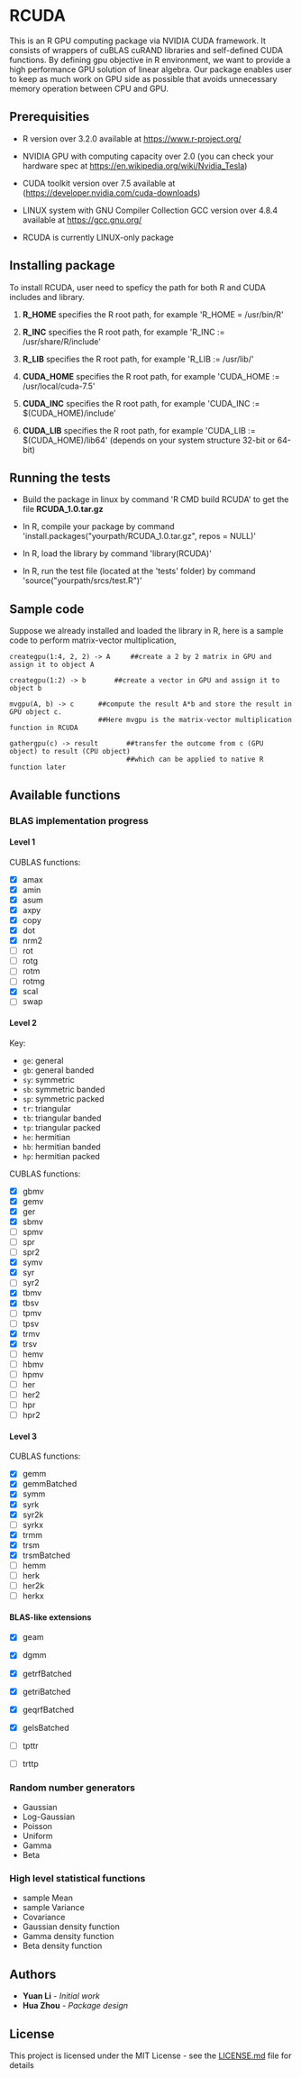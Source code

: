 # RCUDA

This is an R GPU computing package via NVIDIA CUDA framework. It consists of wrappers of cuBLAS cuRAND libraries and self-defined CUDA functions. By defining gpu objective in R environment, we want to provide a high performance GPU solution of linear algebra. Our package enables user to keep as much work on GPU side as possible that avoids unnecessary memory operation between CPU and GPU.
 
## Prerequisities

* R version over 3.2.0 available at https://www.r-project.org/

* NVIDIA GPU with computing capacity over 2.0 (you can check your hardware spec at https://en.wikipedia.org/wiki/Nvidia_Tesla)

* CUDA toolkit version over 7.5 available at (https://developer.nvidia.com/cuda-downloads)

* LINUX system with GNU Compiler Collection GCC version over 4.8.4 available at https://gcc.gnu.org/

* RCUDA is currently LINUX-only package


## Installing package
To install RCUDA, user need to speficy the path for both R and CUDA includes and library.

1. **R_HOME** specifies the R root path, for example 'R_HOME = /usr/bin/R' 

2. **R_INC** specifies the R root path, for example 'R_INC := /usr/share/R/include'

3. **R_LIB** specifies the R root path, for example 'R_LIB := /usr/lib/' 

4. **CUDA_HOME** specifies the R root path, for example 'CUDA_HOME := /usr/local/cuda-7.5'

5. **CUDA_INC** specifies the R root path, for example 'CUDA_INC := $(CUDA_HOME)/include'

6. **CUDA_LIB** specifies the R root path, for example 'CUDA_LIB := $(CUDA_HOME)/lib64' (depends on your system structure 32-bit or 64-bit)

 

## Running the tests
* Build the package in linux by command 'R CMD build RCUDA' to get the file **RCUDA_1.0.tar.gz**

* In R, compile your package by command 'install.packages("yourpath/RCUDA_1.0.tar.gz", repos = NULL)'

* In R, load the library by command 'library(RCUDA)'

* In R, run the test file (located at the 'tests' folder) by command 'source("yourpath/srcs/test.R")'


## Sample code
Suppose we already installed and loaded the library in R, here is a sample code to perform matrix-vector multiplication,
```{r} 
creategpu(1:4, 2, 2) -> A     ##create a 2 by 2 matrix in GPU and assign it to object A

creategpu(1:2) -> b       ##create a vector in GPU and assign it to object b

mvgpu(A, b) -> c      ##compute the result A*b and store the result in GPU object c. 
                      ##Here mvgpu is the matrix-vector multiplication function in RCUDA
                        
gathergpu(c) -> result       ##transfer the outcome from c (GPU object) to result (CPU object) 
                             ##which can be applied to native R function later
```


## Available functions
### BLAS implementation progress

#### Level 1
CUBLAS functions:

* [x] amax
* [x] amin
* [x] asum
* [x] axpy
* [x] copy
* [x] dot
* [x] nrm2
* [ ] rot  
* [ ] rotg  
* [ ] rotm 
* [ ] rotmg  
* [x] scal
* [ ] swap  

#### Level 2

Key:
* `ge`: general
* `gb`: general banded
* `sy`: symmetric
* `sb`: symmetric banded
* `sp`: symmetric packed
* `tr`: triangular
* `tb`: triangular banded
* `tp`: triangular packed
* `he`: hermitian
* `hb`: hermitian banded
* `hp`: hermitian packed

CUBLAS functions:

* [x] gbmv  
* [x] gemv  
* [x] ger  
* [x] sbmv  
* [ ] spmv
* [ ] spr
* [ ] spr2
* [x] symv  
* [x] syr 
* [ ] syr2
* [x] tbmv
* [x] tbsv
* [ ] tpmv
* [ ] tpsv
* [x] trmv  
* [x] trsv  
* [ ] hemv  
* [ ] hbmv
* [ ] hpmv
* [ ] her 
* [ ] her2
* [ ] hpr
* [ ] hpr2

#### Level 3

CUBLAS functions:

* [x] gemm  
* [x] gemmBatched
* [x] symm  
* [x] syrk  
* [x] syr2k 
* [ ] syrkx
* [x] trmm  
* [x] trsm  
* [x] trsmBatched
* [ ] hemm
* [ ] herk  
* [ ] her2k  
* [ ] herkx

#### BLAS-like extensions

* [x] geam
* [x] dgmm
* [x] getrfBatched
* [x] getriBatched
* [x] geqrfBatched
* [x] gelsBatched
* [ ] tpttr
* [ ] trttp


### Random number generators

*  Gaussian
*  Log-Gaussian
*  Poisson
*  Uniform
*  Gamma
*  Beta


### High level statistical functions

*  sample Mean
*  sample Variance
*  Covariance
*  Gaussian density function
*  Gamma density function
*  Beta density function
 



## Authors

* **Yuan Li** - *Initial work* 
* **Hua Zhou** - *Package design*
 

## License

This project is licensed under the MIT License - see the [LICENSE.md](LICENSE.md) file for details

 
